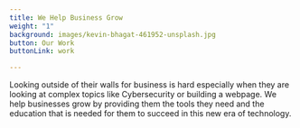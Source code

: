 ```yaml
---
title: We Help Business Grow
weight: "1"
background: images/kevin-bhagat-461952-unsplash.jpg
button: Our Work
buttonLink: work

---
```

Looking outside of their walls for business is hard especially when they are looking at complex topics like Cybersecurity or building a webpage. We help businesses grow by providing them the tools they need and the education that is needed for them to succeed in this new era of technology.